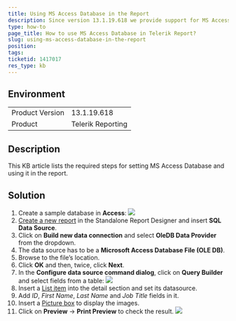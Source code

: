 ```yaml
---
title: Using MS Access Database in the Report 
description: Since version 13.1.19.618 we provide support for MS Access. 
type: how-to
page_title: How to use MS Access Database in Telerik Report?
slug: using-ms-access-database-in-the-report 
position: 
tags: 
ticketid: 1417017
res_type: kb
---
```


## Environment
<table>
    <tbody>
	    <tr>
	    	<td>Product Version</td>
	    	<td>13.1.19.618</td>
	    </tr>
	    <tr>
	    	<td>Product</td>
	    	<td>Telerik Reporting</td>
	    </tr>
    </tbody>
</table>


## Description
This KB article lists the required steps for setting MS Access Database and using it in the report.

## Solution
1. Create a sample database in **Access**:
![](resources/AccessDB.png)
2. [Create a new report](../reporting/creating-the-report) in the Standalone Report Designer and insert **SQL Data Source**.
3. Click on **Build new data connection** and select **OleDB Data Provider** from the dropdown.
4. The data source has to be a **Microsoft Access Database File (OLE DB)**.
5. Browse to the file’s location. 
6. Click **OK** and then, twice, click **Next**. 
7. In the **Configure data source command dialog**, click on **Query Builder** and select fields from a table:
![](resources/configure-data-source.png)
8. Insert a [List item](../table-working-with-table-cross-table-list-items) into the detail section and set its datasource.
8. Add *ID*, *First Name*, *Last Name* and *Job Title* fields in it.
9. Insert a [Picture box](../report-items-picture-box) to display the images.
10. Click on **Preview** -> **Print Preview** to check the result.
![](resources/list-of-employees.png.png)
